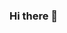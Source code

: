 ### Hi there 👋

<!--
**TroyChristian/TroyChristian** is a ✨ _special_ ✨ repository because its `README.md` (this file) appears on your GitHub profile.

[img] https://user-images.githubusercontent.com/53790250/110850109-6a3f7a80-827d-11eb-9610-76f3137f30db.jpg [/img]
